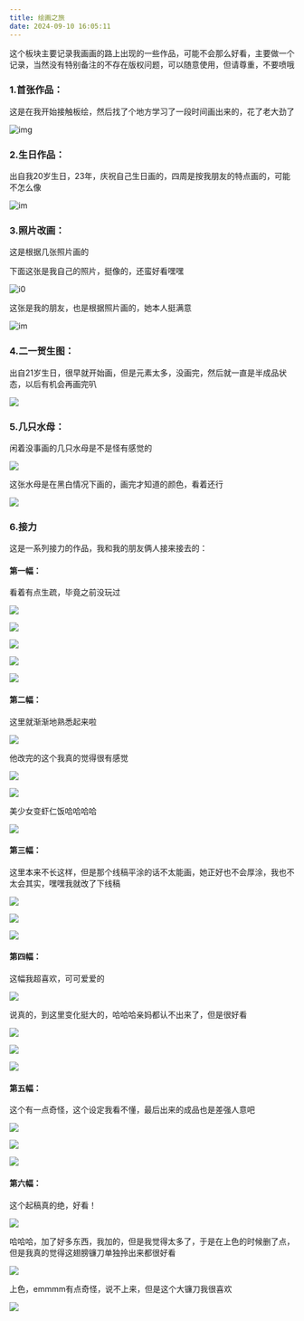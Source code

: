 ```yaml
---
title: 绘画之旅
date: 2024-09-10 16:05:11
---
```


这个板块主要记录我画画的路上出现的一些作品，可能不会那么好看，主要做一个记录，当然没有特别备注的不存在版权问题，可以随意使用，但请尊重，不要喷哦

  

### 1.首张作品：  

这是在我开始接触板绘，然后找了个地方学习了一段时间画出来的，花了老大劲了

![img](https://pic.imgdb.cn/item/66dabb84d9c307b7e924347a.png)

### 2.生日作品：

出自我20岁生日，23年，庆祝自己生日画的，四周是按我朋友的特点画的，可能不怎么像

![im](https://pic.imgdb.cn/item/66dabbf0d9c307b7e92496e9.png)

  

### 3.照片改画：

这是根据几张照片画的  

下面这张是我自己的照片，挺像的，还蛮好看嘿嘿

![i0](https://pic.imgdb.cn/item/66dabc1bd9c307b7e924bfd2.png)

这张是我的朋友，也是根据照片画的，她本人挺满意

![im](https://pic.imgdb.cn/item/66dabc5bd9c307b7e924f814.png)

  

### 4.二一贺生图：

出自21岁生日，很早就开始画，但是元素太多，没画完，然后就一直是半成品状态，以后有机会再画完叭

![](https://pic.imgdb.cn/item/66dabc8ad9c307b7e9251ee3.png)

  

### 5.几只水母：

闲着没事画的几只水母是不是怪有感觉的

![](https://pic.imgdb.cn/item/66dabca7d9c307b7e92538d5.png)

这张水母是在黑白情况下画的，画完才知道的颜色，看着还行

![](https://pic.imgdb.cn/item/66dabca7d9c307b7e92538f7.png)

### 6.接力  

这是一系列接力的作品，我和我的朋友俩人接来接去的：

#### 第一幅：

看着有点生疏，毕竟之前没玩过

![](https://pic.imgdb.cn/item/66dabcffd9c307b7e92587ea.png)

![](https://pic.imgdb.cn/item/66dabcfed9c307b7e925874d.png)

![](https://pic.imgdb.cn/item/66dabcfed9c307b7e9258764.png)

![](https://pic.imgdb.cn/item/66dabcfed9c307b7e92587b2.png)

![](https://pic.imgdb.cn/item/66dabcffd9c307b7e92587d9.png)

#### 第二幅：

这里就渐渐地熟悉起来啦

![](https://pic.imgdb.cn/item/66dabd42d9c307b7e925cd7b.png)

他改完的这个我真的觉得很有感觉

![](https://pic.imgdb.cn/item/66dabd42d9c307b7e925cd9c.png)

![](https://pic.imgdb.cn/item/66dabd42d9c307b7e925cdb3.png)

美少女变虾仁饭哈哈哈哈

![](https://pic.imgdb.cn/item/66dabd41d9c307b7e925cd38.png)

  

#### 第三幅：

这里本来不长这样，但是那个线稿平涂的话不太能画，她正好也不会厚涂，我也不太会其实，嘿嘿我就改了下线稿

![](https://pic.imgdb.cn/item/66dabf02d9c307b7e92741fe.png)

![](https://pic.imgdb.cn/item/66dabf02d9c307b7e92741cc.png)

![](https://pic.imgdb.cn/item/66dabdaad9c307b7e9262cd0.png)

  

#### 第四幅：

这幅我超喜欢，可可爱爱的

![](https://pic.imgdb.cn/item/66dabdabd9c307b7e9262dcd.png)

说真的，到这里变化挺大的，哈哈哈亲妈都认不出来了，但是很好看

![](https://pic.imgdb.cn/item/66dabdacd9c307b7e9262e08.png)

![](https://pic.imgdb.cn/item/66dabdaad9c307b7e9262c7a.png)

![](https://pic.imgdb.cn/item/66dabdabd9c307b7e9262d7d.png)

  

#### 第五幅：

这个有一点奇怪，这个设定我看不懂，最后出来的成品也是差强人意吧

![](https://pic.imgdb.cn/item/66dabe06d9c307b7e9267a45.png)

![](https://pic.imgdb.cn/item/66dabe06d9c307b7e9267a10.png)

![](https://pic.imgdb.cn/item/66dabe06d9c307b7e9267a27.png)

  

#### 第六幅：

这个起稿真的绝，好看！

![](https://pic.imgdb.cn/item/66dabe26d9c307b7e92690b7.png)

哈哈哈，加了好多东西，我加的，但是我觉得太多了，于是在上色的时候删了点，但是我真的觉得这翅膀镰刀单独拎出来都很好看

![](https://pic.imgdb.cn/item/66dabe26d9c307b7e926904f.png)

上色，emmmm有点奇怪，说不上来，但是这个大镰刀我很喜欢

![](https://pic.imgdb.cn/item/66dabe26d9c307b7e926908a.png)
